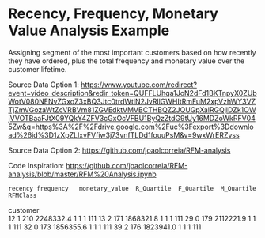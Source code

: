 # Recency, Frequency, Monetary Value Analysis Example

Assigning segment of the most important customers based on how recently they have ordered, plus the total frequency and monetary value over the customer lifetime.

Source Data Option 1:
https://www.youtube.com/redirect?event=video_description&redir_token=QUFFLUhqa1JoN2dFd1BKTnpyX0ZUbWotV080NENvZGxoZ3xBQ3Jtc0trdWtlN2JvRllGWHItRmFuM2xpVzhWY3VZTjZmVGozaWtZcVRBVm81ZGVEdktVMVBCTHBQZ2JQUGpXalRGQjlDZk1OWjVVOTBaaFJtX09YQkY4ZFV3cGxOcVFBU1ByQzZtdG9tUy16MDZoWkRFV045Zw&q=https%3A%2F%2Fdrive.google.com%2Fuc%3Fexport%3Ddownload%26id%3D1zXpZLlxvFVfiw3j73vnfTLDd1fouuPsM&v=9wxWrERZvss

Source Data Option 2:
https://github.com/joaolcorreia/RFM-analysis

Code Inspiration:
https://github.com/joaolcorreia/RFM-analysis/blob/master/RFM%20Analysis.ipynb

	recency	frequency	monetary_value	R_Quartile	F_Quartile	M_Quartile	RFMClass
customer							
12	1	210	2248332.4	1	1	1	111
13	2	171	1868321.8	1	1	1	111
29	0	179	2112221.9	1	1	1	111
32	0	173	1856355.6	1	1	1	111
39	2	176	1823941.0	1	1	1	111
